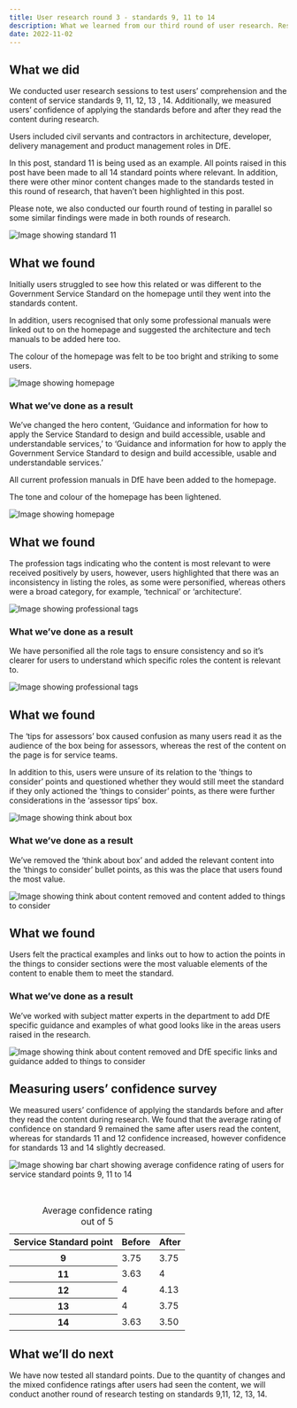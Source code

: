 ```yaml
---
title: User research round 3 - standards 9, 11 to 14 
description: What we learned from our third round of user research. Research included comprehension and confidence in the service testing.
date: 2022-11-02
---
```


## What we did
We conducted user research sessions to test users’ comprehension and the content of service standards 9, 11, 12, 13 , 14. Additionally, we measured users’ confidence of applying the standards before and after they read the content during research. 

Users included civil servants and contractors in architecture, developer, delivery management and product management roles in DfE.

In this post, standard 11 is being used as an example. All points raised in this post have been made to all 14 standard points where relevant. In addition, there were other minor content changes made to the standards tested in this round of research, that haven’t been highlighted in this post. 

Please note, we also conducted our fourth round of testing in parallel so some similar findings were made in both rounds of research. 

![Image showing standard 11](/2022-11-02-screenshots/standard-11.png)


## What we found
Initially users struggled to see how this related or was different to the Government Service Standard on the homepage until they went into the standards content. 

In addition, users recognised that only some professional manuals were linked out to on the homepage and suggested the architecture and tech manuals to be added here too. 

The colour of the homepage was felt to be too bright and striking to some users. 

![Image showing homepage](/2022-11-02-screenshots/homepage-before.png)

### What we’ve done as a result

We’ve changed the hero content, ‘Guidance and information for how to apply the Service Standard to design and build accessible, usable and understandable services,’ to ‘Guidance and information for how to apply the Government Service Standard to design and build accessible, usable and understandable services.’


All current profession manuals in DfE have been added to the homepage. 

The tone and colour of the homepage has been lightened. 

![Image showing homepage](/2022-11-02-screenshots/homepage-after.png)


## What we found

The profession tags indicating who the content is most relevant to were received positively by users, however, users highlighted that there was an inconsistency in listing the roles, as some were personified, whereas others were a broad category, for example, ‘technical’ or ‘architecture’.


![Image showing professional tags](/2022-11-02-screenshots/tags-before.png)


### What we’ve done as a result

We have personified all the role tags to ensure consistency and so it’s clearer for users to understand which specific roles the content is relevant to. 

![Image showing professional tags](/2022-11-02-screenshots/tags-after.png)


## What we found

The ‘tips for assessors’ box caused confusion as many users read it as the audience of the box being for assessors, whereas the rest of the content on the page is for service teams. 

In addition to this, users were unsure of its relation to the ‘things to consider’ points and questioned whether they would still meet the standard if they only actioned the ‘things to consider’ points, as there were further considerations in the ‘assessor tips’ box. 

![Image showing think about box](/2022-11-02-screenshots/thinkabout-before.png)

### What we’ve done as a result

We’ve removed the ‘think about box’ and added the relevant content into the ‘things to consider’ bullet points, as this was the place that users found the most value. 

![Image showing think about content removed and content added to things to consider](/2022-11-02-screenshots/thinkabout-after.png)

## What we found

Users felt the practical examples and links out to how to action the points in the things to consider sections were the most valuable elements of the content to enable them to meet the standard. 


### What we’ve done as a result

We’ve worked with subject matter experts in the department to add DfE specific guidance and examples of what good looks like in the areas users raised in the research.  

![Image showing think about content removed and DfE specific links and guidance added to things to consider](/2022-11-02-screenshots/standard11-tipsincontent.png)

## Measuring users’ confidence survey


We measured users’ confidence of applying the standards before and after they read the content during research. We found that the average rating of confidence on standard 9 remained the same after users read the content, whereas for standards 11 and 12 confidence increased, however confidence for standards 13 and 14 slightly decreased. 

![Image showing bar chart showing average confidence rating of users for service standard points 9, 11 to 14](/2022-11-02-screenshots/chart.png)

<br> 

<table class="govuk-table">
  <caption class="govuk-table__caption govuk-table__caption--m">Average confidence rating <br> out of 5 </br> </caption>
  <thead class="govuk-table__head">
    <tr class="govuk-table__row">
      <th scope="col" class="govuk-table__header">Service Standard point</th>
      <th scope="col" class="govuk-table__header">Before</th>
       <th scope="col" class="govuk-table__header">After</th>
    </tr>
  </thead>
  <tbody class="govuk-table__body">
    <tr class="govuk-table__row">
      <th scope="row" class="govuk-table__header">9</th>
      <td class="govuk-table__cell">3.75</td>
      <td class="govuk-table__cell">3.75</td>
    </tr>
    <tr class="govuk-table__row">
      <th scope="row" class="govuk-table__header">11</th>
      <td class="govuk-table__cell">3.63</td>
      <td class="govuk-table__cell">4</td>
    </tr>
    <tr class="govuk-table__row">
      <th scope="row" class="govuk-table__header">12</th>
      <td class="govuk-table__cell">4</td>
      <td class="govuk-table__cell">4.13</td>
    </tr>
    <tr class="govuk-table__row">
      <th scope="row" class="govuk-table__header">13</th>
      <td class="govuk-table__cell">4</td>
      <td class="govuk-table__cell">3.75</td>
    </tr>
        <tr class="govuk-table__row">
      <th scope="row" class="govuk-table__header">14</th>
      <td class="govuk-table__cell">3.63</td>
      <td class="govuk-table__cell">3.50</td>
    </tr>
</table>

## What we’ll do next

We have now tested all standard points. Due to the quantity of changes and the mixed confidence ratings after users had seen the content, we will conduct another round of research testing on standards 9,11, 12, 13, 14. 
